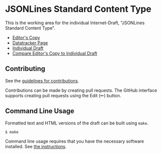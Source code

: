 <!-- regenerate: on (set to off if you edit this file) -->

# JSONLines Standard Content Type

This is the working area for the individual Internet-Draft, "JSONLines Standard Content Type".

* [Editor's Copy](https://sp4ce.github.io/jsonlines/#go.draft-jsonlines-standard-content-type.html)
* [Datatracker Page](https://datatracker.ietf.org/doc/draft-jsonlines-standard-content-type)
* [Individual Draft](https://datatracker.ietf.org/doc/html/draft-jsonlines-standard-content-type)
* [Compare Editor's Copy to Individual Draft](https://sp4ce.github.io/jsonlines/#go.draft-jsonlines-standard-content-type.diff)


## Contributing

See the
[guidelines for contributions](https://github.com/sp4ce/jsonlines/blob/main/CONTRIBUTING.md).

Contributions can be made by creating pull requests.
The GitHub interface supports creating pull requests using the Edit (✏) button.


## Command Line Usage

Formatted text and HTML versions of the draft can be built using `make`.

```sh
$ make
```

Command line usage requires that you have the necessary software installed.  See
[the instructions](https://github.com/martinthomson/i-d-template/blob/main/doc/SETUP.md).

